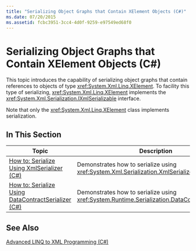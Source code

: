 ```yaml
---
title: "Serializing Object Graphs that Contain XElement Objects (C#)"
ms.date: 07/20/2015
ms.assetid: fcbc3951-3cc4-4d0f-9259-e97549ed68f0
---
```

# Serializing Object Graphs that Contain XElement Objects (C#)
This topic introduces the capability of serializing object graphs that contain references to objects of type <xref:System.Xml.Linq.XElement>. To facility this type of serializing, <xref:System.Xml.Linq.XElement> implements the <xref:System.Xml.Serialization.IXmlSerializable> interface.  

 Note that only the <xref:System.Xml.Linq.XElement> class implements serialization.  

## In This Section  


|Topic|Description|  
|-----------|-----------------|  
|[How to: Serialize Using XmlSerializer (C#)](../../../../csharp/programming-guide/concepts/linq/how-to-serialize-using-xmlserializer.md)|Demonstrates how to serialize using <xref:System.Xml.Serialization.XmlSerializer>.|  
|[How to: Serialize Using DataContractSerializer (C#)](../../../../csharp/programming-guide/concepts/linq/how-to-serialize-using-datacontractserializer.md)|Demonstrates how to serialize using <xref:System.Runtime.Serialization.DataContractSerializer>.|  

## See Also  
 [Advanced LINQ to XML Programming (C#)](../../../../csharp/programming-guide/concepts/linq/advanced-linq-to-xml-programming.md)
